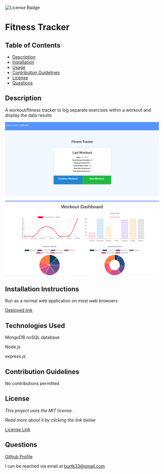 ![License Badge](https://img.shields.io/static/v1?label=License&message=MIT&color=blue)
# Fitness Tracker

## Table of Contents

* [Description](#description)
* [Installation](#installation)
* [Usage](#usage)
* [Contribution Guidelines](#contribution-guidelines)
* [License](#license)
* [Questions](#questions)
    
## Description
A workout/fitness tracker to log separate exercises within a workout and display the data results

![Screenshot 1](/public/images/screenshot1.png)

![Screenshot 2](/public/images/screenshot2.png)

## Installation Instructions

Run as a normal web application on most web browsers

[Deployed link](https://fitness-tracker-33.herokuapp.com/)

## Technologies Used
MongoDB noSQL database

Node.js

express.js

## Contribution Guidelines
No contributions permitted

## License
*This project uses the MIT license.*

*Read more about it by clicking the link below*

[License Link](https://choosealicense.com/licenses/mit/)

## Questions
[Github Profile](https://github.com/burtk33)

I can be reached via email at burtk33@gmail.com